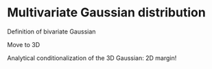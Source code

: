 
# Multivariate Gaussian distribution

Definition of bivariate Gaussian 

Move to 3D

Analytical conditionalization of the 3D Gaussian: 2D margin!